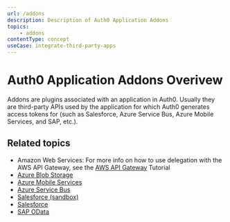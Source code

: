 ```yaml
---
url: /addons
description: Description of Auth0 Application Addons
topics:
    - addons
contentType: concept
useCase: integrate-third-party-apps
---
```


# Auth0 Application Addons Overivew

Addons are plugins associated with an application in Auth0. Usually they are third-party APIs used by the application for which Auth0 generates access tokens for (such as Salesforce, Azure Service Bus, Azure Mobile Services, and SAP, etc.).

## Related topics

- Amazon Web Services: For more info on how to use delegation with the AWS API Gateway, see the [AWS API Gateway](/integrations/aws-api-gateway/delegation) Tutorial
- [Azure Blob Storage](/addons/azure-blob-storage)
- [Azure Mobile Services](/addons/azure-mobile-services)
- [Azure Service Bus](/addons/azure-sb)
- [Salesforce (sandbox)](/addons/salesforce-sandbox)
- [Salesforce](/addons/salesforce)
- [SAP OData](/addons/sap-odata)
